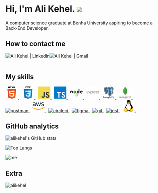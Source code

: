<h1>Hi, I'm Ali Kehel. <img src="https://media.giphy.com/media/hvRJCLFzcasrR4ia7z/giphy.gif" width="35"></h1>

A computer science graduate at Benha University aspiring to become a Back-End Developer.

## How to contact me

<a href="https://www.linkedin.com/in/alikehel">
    <img
        align="left"
        alt="Ali Kehel | Linkedin"
        src="https://img.shields.io/badge/linkedin-%231DA1F2.svg?style=for-the-badge&logo=linkedin&logoColor=white"
        height="35px"
    /> </a
>
<a href="mailto:ali.kehel.27.2@gmail.com">
    <img
        align="left"
        alt="Ali Kehel | Gmail"
        src="https://img.shields.io/badge/Gmail-D14836?style=for-the-badge&logo=gmail&logoColor=white"
        height="35px"
    />
</a>

<br/>
<br/>

## My skills

<!--[![JavaScript](https://img.shields.io/badge/javascript-black?style=for-the-badge&logo=javascript)](https://github.com/alikehel)-->

<p align="left">
    <a href="https://www.w3.org/html/" target="_blank" rel="noreferrer">
        <img
            src="https://raw.githubusercontent.com/devicons/devicon/master/icons/html5/html5-original-wordmark.svg"
            alt="html5"
            width="40"
            height="40"
        />
    </a>&nbsp;
    <a href="https://www.w3schools.com/css/" target="_blank" rel="noreferrer">
        <img
            src="https://raw.githubusercontent.com/devicons/devicon/master/icons/css3/css3-original-wordmark.svg"
            alt="css3"
            width="40"
            height="40"
        />
    </a>&nbsp;
    <a
        href="https://developer.mozilla.org/en-US/docs/Web/JavaScript"
        target="_blank"
        rel="noreferrer"
    >
        <img
            src="https://raw.githubusercontent.com/devicons/devicon/master/icons/javascript/javascript-original.svg"
            alt="javascript"
            width="40"
            height="40"
        />
    </a>&nbsp;
        <a href="https://www.typescriptlang.org/" target="_blank" rel="noreferrer">
        <img
            src="https://raw.githubusercontent.com/devicons/devicon/master/icons/typescript/typescript-original.svg"
            alt="typescript"
            width="40"
            height="40"
        />
    </a>&nbsp;
        <a href="https://nodejs.org" target="_blank" rel="noreferrer">
        <img
            src="https://raw.githubusercontent.com/devicons/devicon/master/icons/nodejs/nodejs-original-wordmark.svg"
            alt="nodejs"
            width="40"
            height="40"
        />
    </a>&nbsp;
        <a href="https://expressjs.com" target="_blank" rel="noreferrer">
        <img
            src="https://raw.githubusercontent.com/devicons/devicon/master/icons/express/express-original-wordmark.svg"
            alt="express"
            width="40"
            height="40"
        />
    </a>&nbsp;
    <a href="https://www.postgresql.org" target="_blank" rel="noreferrer">
        <img
            src="https://raw.githubusercontent.com/devicons/devicon/master/icons/postgresql/postgresql-original-wordmark.svg"
            alt="postgresql"
            width="40"
            height="40"
        />
    </a>&nbsp;
        <a href="https://www.mongodb.com/" target="_blank" rel="noreferrer">
        <img
            src="https://raw.githubusercontent.com/devicons/devicon/master/icons/mongodb/mongodb-original-wordmark.svg"
            alt="mongodb"
            width="40"
            height="40"
        />
    </a>&nbsp;
    <br/>
    <a href="https://postman.com" target="_blank" rel="noreferrer">
        <img
            src="https://www.vectorlogo.zone/logos/getpostman/getpostman-icon.svg"
            alt="postman"
            width="40"
            height="40"
        />
    </a>&nbsp;
    <a href="https://aws.amazon.com" target="_blank" rel="noreferrer">
        <img
            src="https://raw.githubusercontent.com/devicons/devicon/master/icons/amazonwebservices/amazonwebservices-original-wordmark.svg"
            alt="aws"
            width="40"
            height="40"
        />
    </a>&nbsp;
    <a href="https://circleci.com" target="_blank" rel="noreferrer">
        <img
            src="https://www.vectorlogo.zone/logos/circleci/circleci-icon.svg"
            alt="circleci"
            width="40"
            height="40"
        />
    </a>&nbsp;
    <a href="https://www.figma.com/" target="_blank" rel="noreferrer">
        <img
            src="https://www.vectorlogo.zone/logos/figma/figma-icon.svg"
            alt="figma"
            width="40"
            height="40"
        />
    </a>&nbsp;
    <a href="https://git-scm.com/" target="_blank" rel="noreferrer">
        <img
            src="https://www.vectorlogo.zone/logos/git-scm/git-scm-icon.svg"
            alt="git"
            width="40"
            height="40"
        />
    </a>&nbsp;
    <a href="https://jestjs.io" target="_blank" rel="noreferrer">
        <img
            src="https://www.vectorlogo.zone/logos/jestjsio/jestjsio-icon.svg"
            alt="jest"
            width="40"
            height="40"
        />
    </a>&nbsp;
    <a href="https://www.linux.org/" target="_blank" rel="noreferrer">
        <img
            src="https://raw.githubusercontent.com/devicons/devicon/master/icons/linux/linux-original.svg"
            alt="linux"
            width="40"
            height="40"
        />
    </a>&nbsp;
</p>

## GitHub analytics

![alikehel's GitHub stats](https://github-readme-stats.vercel.app/api?username=alikehel&show_icons=true&theme=transparent)

[![Top Langs](https://github-readme-stats.vercel.app/api/top-langs?username=alikehel&show_icons=true&locale=en&layout=compact&theme=transparent&hide=java)](https://github.com/anuraghazra/github-readme-stats)

![me](https://wakatime.com/share/@018c48b6-8e9e-4978-8b66-aebd8fcdb777/8ef5922c-86aa-445e-9020-a3ff7c9dc617.svg)

## Extra

<p align="left">
    <img
        src="https://komarev.com/ghpvc/?username=alikehel&label=Profile%20views&color=0e75b6&style=flat"
        alt="alikehel"
    />
</p>
